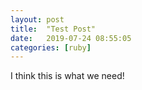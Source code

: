 ```yaml
---
layout: post
title:  "Test Post"
date:   2019-07-24 08:55:05
categories: [ruby]
---
```

         


I think this is what we need!
